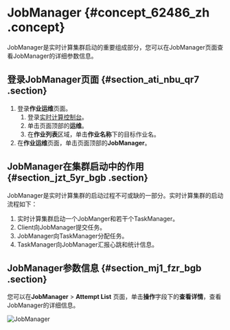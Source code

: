 # JobManager {#concept_62486_zh .concept}

JobManager是实时计算集群启动的重要组成部分，您可以在JobManager页面查看JobManager的详细参数信息。

## 登录JobManager页面 {#section_ati_nbu_qr7 .section}

1.  登录**作业运维**页面。
    1.  登录[实时计算控制台](https://stream.console.aliyun.com)。
    2.  单击页面顶部的**运维**。
    3.  在**作业列表**区域，单击**作业名称**下的目标作业名。
2.  在**作业运维**页面，单击页面顶部的**JobManager**。

## JobManager在集群启动中的作用 {#section_jzt_5yr_bgb .section}

JobManager是实时计算集群的启动过程不可或缺的一部分。实时计算集群的启动流程如下：

1.  实时计算集群启动一个JobManger和若干个TaskManager。
2.  Client向JobManager提交任务。
3.  JobManager向TaskManager分配任务。
4.  TaskManager向JobManager汇报心跳和统计信息。

## JobManager参数信息 {#section_mj1_fzr_bgb .section}

您可以在**JobManager** \> **Attempt List** 页面，单击**操作**字段下的**查看详情**，查看JobManager的详细信息。

![JobManager](http://static-aliyun-doc.oss-cn-hangzhou.aliyuncs.com/assets/img/41070/156870721734011_zh-CN.png)

